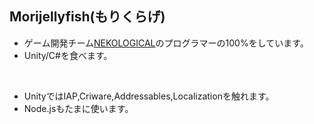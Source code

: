 ## Morijellyfish(もりくらげ)

- ゲーム開発チーム[NEKOLOGICAL](https://x.com/nekological_dev)のプログラマーの100%をしています。
- Unity/C#を食べます。
<br>

- UnityではIAP,Criware,Addressables,Localizationを触れます。
- Node.jsもたまに使います。
